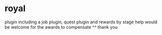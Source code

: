 # royal
plugin including a job plugin, quest plugin and rewards by stage
help would be welcome for the awards to compensate ^^ thank you
